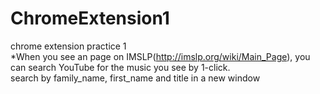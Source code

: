 # ChromeExtension1
chrome extension practice 1  
*When you see an page on IMSLP(http://imslp.org/wiki/Main_Page), you can search YouTube for the music you see by 1-click.  
search by family_name, first_name and title in a new window
